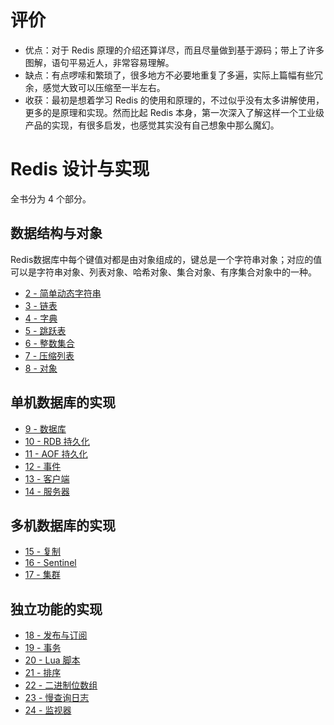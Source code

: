 # 评价
- 优点：对于 Redis 原理的介绍还算详尽，而且尽量做到基于源码；带上了许多图解，语句平易近人，非常容易理解。
- 缺点：有点啰嗦和繁琐了，很多地方不必要地重复了多遍，实际上篇幅有些冗余，感觉大致可以压缩至一半左右。
- 收获：最初是想着学习 Redis 的使用和原理的，不过似乎没有太多讲解使用，更多的是原理和实现。然而比起 Redis 本身，第一次深入了解这样一个工业级产品的实现，有很多启发，也感觉其实没有自己想象中那么魔幻。

# Redis 设计与实现
全书分为 4 个部分。

## 数据结构与对象
Redis数据库中每个键值对都是由对象组成的，键总是一个字符串对象；对应的值可以是字符串对象、列表对象、哈希对象、集合对象、有序集合对象中的一种。
- [2 - 简单动态字符串](2.md)
- [3 - 链表](3.md)
- [4 - 字典](4.md)
- [5 - 跳跃表](5.md)
- [6 - 整数集合](6.md)
- [7 - 压缩列表](7.md)
- [8 - 对象](8.md)

## 单机数据库的实现
- [9 - 数据库](9.md)
- [10 - RDB 持久化](10.md)
- [11 - AOF 持久化](11.md)
- [12 - 事件](12.md)
- [13 - 客户端](13.md)
- [14 - 服务器](14.md)

## 多机数据库的实现
- [15 - 复制](15.md)
- [16 - Sentinel](16.md)
- [17 - 集群](17.md)

## 独立功能的实现
- [18 - 发布与订阅](18.md)
- [19 - 事务](19.md)
- [20 - Lua 脚本](20.md)
- [21 - 排序](21.md)
- [22 - 二进制位数组](22.md)
- [23 - 慢查询日志](23.md)
- [24 - 监视器](24.md)